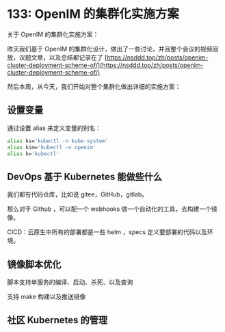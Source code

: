 # 133: OpenIM 的集群化实施方案

关于 OpenIM 的集群化实施方案：

昨天我们基于 OpenIM 的集群化设计，做出了一些讨论，并且整个会议的视频回放，议题文章，以及总结都记录在了 [https://nsddd.top/zh/posts/openim-cluster-deployment-scheme-of/](https://nsddd.top/zh/posts/openim-cluster-deployment-scheme-of/)

然后本周，从今天，我们开始对整个集群化做出详细的实施方案：



## 设置变量

通过设置 alias 来定义变量的别名：

```bash
alias ks='kubectl -n kube-system'
alias kim='kubectl -n openim'
alias k='kubectl'
```



## DevOps 基于 Kubernetes 能做些什么

我们都有代码仓库，比如说 gitee，GitHub，gitlab。

那么对于 Github ，可以配一个 webhooks 做一个自动化的工具，去构建一个镜像。

CICD：云原生中所有的部署都是一些 helm ，specs 定义要部署的代码以及环境。



## 镜像脚本优化

脚本支持单服务的编译、启动、杀死、以及查询

支持 make 构建以及推送镜像

 

## 社区 Kubernetes 的管理



